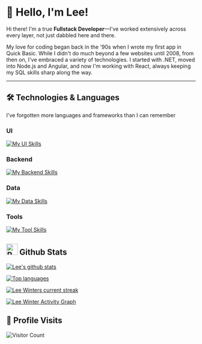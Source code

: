 # 👋 Hello, I'm Lee!

Hi there! I'm a true **Fullstack Developer**—I've worked extensively across every layer, not just dabbled here and there.

My love for coding began back in the '90s when I wrote my first app in Quick Basic. While I didn't do much beyond a few websites until 2008, from then on, I've embraced a variety of technologies. I started with .NET, moved into Node.js and Angular, and now I'm working with React, always keeping my SQL skills sharp along the way.


---

## 🛠️ Technologies & Languages

I've forgotten more languages and frameworks than I can remember

### UI

[![My UI Skills](https://skillicons.dev/icons?i=html,css,tailwind,js,react,vite,ts,jest,angular&perline=13)](#)

### Backend

[![My Backend Skills](https://skillicons.dev/icons?i=dotnet,aws,azure,js,ts,expressjs,nodejs,jest,docker&perline=13)](#)

### Data

[![My Data Skills](https://skillicons.dev/icons?i=mongodb,sqlite&perline=13)](#)

### Tools

[![My Tool Skills](https://skillicons.dev/icons?i=vite,md,git,github,vscode,postman,stackoverflow&perline=13)](#)

## <img src="https://raw.githubusercontent.com/Tarikul-Islam-Anik/Animated-Fluent-Emojis/master/Emojis/Travel%20and%20places/Rocket.png" alt="Rocket" width="30" height="30" /> Github Stats 

 [![Lee's github stats](https://bad-apple-github-readme.vercel.app/api?username=leewinter&show_icons=true&count_private=true&line_height=20&icon_color=00b3ff&theme=blue-green&title_color=00b3ff)](#)
 
 [![Top languages](https://github-readme-mwendwa.vercel.app/api/top-langs/?username=leewinter&layout=compact&count_private=true&theme=blue-green&title_color=00b3ff)](#)

[![Lee Winters current streak](https://github-readme-streak-stats-nu-teal-49.vercel.app/?user=leewinter&count_private=true&theme=blue-green&title_color=00b3ff)](#)

[![Lee Winter Activity Graph](https://github-readme-activity-graph.vercel.app/graph/?username=leewinter&bg_color=RRGGBBAA&title_color=00b3ff&color=32df76&line=f3b501&point=DEDEDE&hide_border=true&custom_title=Contribution⠀Graph)](#)

## 🎨 Profile Visits

![Visitor Count](https://profile-counter.glitch.me/leewinter/count.svg)
